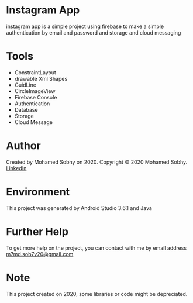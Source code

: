 # Instagram App

instagram app is a simple project using firebase to make a simple authentication by email and password and storage and cloud messaging

# Tools

- ConstraintLayout
- drawable Xml Shapes
- GuidLine
- CircleImageView
- Firebase Console
- Authentication
- Database
- Storage
- Cloud Message


# Author

Created by Mohamed Sobhy on 2020. Copyright © 2020 Mohamed Sobhy. [LinkedIn](https://www.linkedin.com/in/mohamed-sobhy-040958181/)

# Environment

This project was generated by Android Studio 3.6.1 and Java 

# Further Help

To get more help on the project, you can contact with me by email address m7md.sob7y20@gmail.com

# Note

This project created on 2020, some libraries or code might be depreciated.

